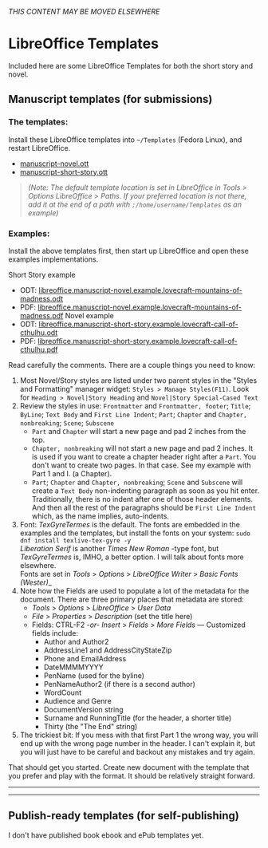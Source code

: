 _THIS CONTENT MAY BE MOVED ELSEWHERE_

# LibreOffice Templates

Included here are some LibreOffice Templates for both the short story and novel.

## Manuscript templates (for submissions)

### The templates:

Install these LibreOffice templates into `~/Templates` (Fedora Linux), and restart LibreOffice.  

* [manuscript-novel.ott](./manuscript-novel.ott)
* [manuscript-short-story.ott](./manuscript-short-story.ott)

> _(Note: The default template location is set in LibreOffice in Tools > Options
> LibreOffice > Paths. If your preferred location is not there, add it at the
> end of a path with `;/home/username/Templates` as an example)_


### Examples:

Install the above templates first, then start up LibreOffice and open these examples implementations.

Short Story example
* ODT: [libreoffice.manuscript-novel.example.lovecraft-mountains-of-madness.odt](./libreoffice.manuscript-novel.example.lovecraft-mountains-of-madness.odt)
* PDF: [libreoffice.manuscript-novel.example.lovecraft-mountains-of-madness.pdf](./libreoffice.manuscript-novel.example.lovecraft-mountains-of-madness.pdf)
Novel example
* ODT: [libreoffice.manuscript-short-story.example.lovecraft-call-of-cthulhu.odt](./libreoffice.manuscript-short-story.example.lovecraft-call-of-cthulhu.odt)
* PDF: [libreoffice.manuscript-short-story.example.lovecraft-call-of-cthulhu.pdf](./libreoffice.manuscript-short-story.example.lovecraft-call-of-cthulhu.pdf)

Read carefully the comments. There are a couple things you need to know:
1. Most Novel/Story styles are listed under two parent styles in the "Styles
   and Formatting" manager widget: `Styles > Manage Styles(F11)`. Look for
   `Heading > Novel|Story Heading` and `Novel|Story Special-Cased Text`
2. Review the styles in use: `Frontmatter` and `Frontmatter, footer`; `Title`;
   `ByLine`; `Text Body` and `First Line Indent`; `Part`; `Chapter`
   and `Chapter, nonbreaking`; `Scene`; `Subscene`
   - `Part` and `Chapter` will start a new page and pad 2 inches from the top.
   - `Chapter, nonbreaking` will not start a new page and pad 2 inches. It is
     used if you want to create a chapter header right after a `Part`. You
     don't want to create two pages. In that case. See my example with Part 1 and I.
     (a Chapter).
   - `Part`; `Chapter` and `Chapter, nonbreaking`; `Scene` and `Subscene` will
     create a `Text Body` non-indenting paragraph as soon as you hit enter.
     Traditionally, there is no indent after one of those header elements. And then
     all the rest of the paragraphs should be `First Line Indent` which, as the name implies, auto-indents.
3. Font: _TexGyreTermes_ is the default. The fonts are embedded in the examples and the templates, but install the fonts on your system: `sudo dnf install texlive-tex-gyre -y`  
   _Liberation Serif_ is another _Times New Roman_ -type font, but
   _TexGyreTermes_ is, IMHO, a better option. I will talk about fonts more
   elsewhere.  
   Fonts are set in _Tools_ > _Options_ > _LibreOffice Writer_ > _Basic Fonts (Wester)__
4. Note how the Fields are used to populate a lot of the metadata for the document. There are three primary places that metadata are stored:
   - _Tools_ > _Options_ > _LibreOffice_ > _User Data_
   - _File_ > _Properties_ > _Description_ (set the title here)
   - Fields: CTRL-F2 _-or-_ _Insert_ > _Fields_ > _More Fields_  — Customized fields include:
     - Author and Author2
     - AddressLine1 and AddressCityStateZip
     - Phone and EmailAddress
     - DateMMMMYYYY
     - PenName (used for the byline)
     - PenNameAuthor2 (if there is a second author)
     - WordCount
     - Audience and Genre
     - DocumentVersion string
     - Surname and RunningTitle (for the header, a shorter title)
     - Thirty (the "The End" string)
5. The trickiest bit: If you mess with that first Part 1 the wrong way, you
   will end up with the wrong page number in the header. I can't explain it,
   but you will just have to be careful and backout any mistakes and try again.

That should get you started. Create new document with the template that you prefer and play with the format. It should be relatively straight forward.

---
---

## Publish-ready templates (for self-publishing)

I don't have published book ebook and ePub templates yet.
